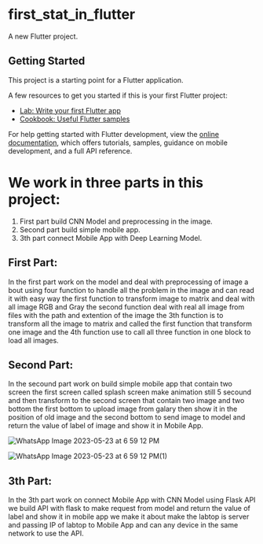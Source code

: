 # first_stat_in_flutter

A new Flutter project.

## Getting Started

This project is a starting point for a Flutter application.

A few resources to get you started if this is your first Flutter project:

- [Lab: Write your first Flutter app](https://docs.flutter.dev/get-started/codelab)
- [Cookbook: Useful Flutter samples](https://docs.flutter.dev/cookbook)

For help getting started with Flutter development, view the
[online documentation](https://docs.flutter.dev/), which offers tutorials,
samples, guidance on mobile development, and a full API reference.


# We work in three parts in this project:
1) First part build CNN Model and preprocessing in the image.
2) Second part build simple mobile app.
3) 3th part connect Mobile App with Deep Learning Model.

## First Part:
In the first part work on the model and deal with preprocessing of image a bout using four function to handle all the problem in
the image and can read it with easy way the first function to transform image to matrix and deal with all image RGB and Gray 
the second function deal with real all image from files with the path and extention of the image the 3th function is to
transform all the image to matrix and called the first function that transform one image and the 4th function use to call all
three function in one block to load all images.

## Second Part:
In the secound part work on build simple mobile app that contain two screen the first screen called splash screen make animation 
still 5 secound and then transform to the second screen that contain two image and two bottom the first bottom to upload image 
from galary then show it in the position of old image and the second bottom to send image to model and return the value of label
of image and show it in Mobile App.

![WhatsApp Image 2023-05-23 at 6 59 12 PM](https://github.com/AhmedAbdAlkreem/COVID-19/assets/109450704/312d6b99-d849-4f6c-8e58-34d2370e7e48)

![WhatsApp Image 2023-05-23 at 6 59 12 PM(1)](https://github.com/AhmedAbdAlkreem/COVID-19/assets/109450704/5e5f2934-8067-46dd-ad14-ff0a7d99bf0d)


## 3th Part:
In the 3th part work on connect Mobile App with CNN Model using Flask API we build API with flask to make request from model and
return the value of label and show it in mobile app we make it about make the labtop is server and passing IP of labtop to 
Mobile App and can any device in the same network to use the API.






